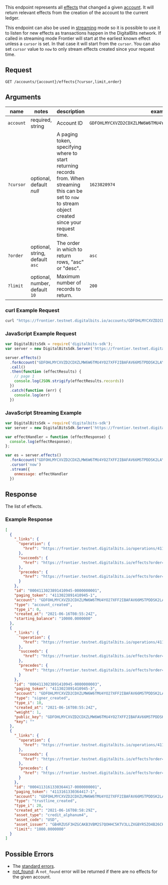 This endpoint represents all [effects](https://developers.digitalbits.io/reference/go/services/frontier/internal/docs/reference/resources/effect) that changed a given
[account](https://developers.digitalbits.io/reference/go/services/frontier/internal/docs/reference/resources/account). It will return relevant effects from the creation of the
account to the current ledger.

This endpoint can also be used in [streaming](https://developers.digitalbits.io/reference/go/services/frontier/internal/docs/reference/streaming) mode so it is possible to use it to
listen for new effects as transactions happen in the DigitalBits network.
If called in streaming mode Frontier will start at the earliest known effect unless a `cursor` is
set. In that case it will start from the `cursor`. You can also set `cursor` value to `now` to only
stream effects created since your request time.

## Request

```
GET /accounts/{account}/effects{?cursor,limit,order}
```

## Arguments

| name | notes | description | example |
| ---- | ----- | ----------- | ------- |
| `account` | required, string | Account ID | `GDFOHLMYCXVZD2CDXZLMW6W6TMU4YO27XFF2IBAFAV66MSTPDDSK2LAY` |
| `?cursor` | optional, default _null_ | A paging token, specifying where to start returning records from. When streaming this can be set to `now` to stream object created since your request time. | `1623820974` |
| `?order`  | optional, string, default `asc` | The order in which to return rows, "asc" or "desc". | `asc` |
| `?limit`  | optional, number, default `10` | Maximum number of records to return. | `200` |

### curl Example Request

```sh
curl "https://frontier.testnet.digitalbits.io/accounts/GDFOHLMYCXVZD2CDXZLMW6W6TMU4YO27XFF2IBAFAV66MSTPDDSK2LAY/effects?limit=1"
```

### JavaScript Example Request

```javascript
var DigitalBitsSdk = require('digitalbits-sdk');
var server = new DigitalBitsSdk.Server('https://frontier.testnet.digitalbits.io');

server.effects()
  .forAccount("GDFOHLMYCXVZD2CDXZLMW6W6TMU4YO27XFF2IBAFAV66MSTPDDSK2LAY")
  .call()
  .then(function (effectResults) {
    // page 1
    console.log(JSON.strigify(effectResults.records))
  })
  .catch(function (err) {
    console.log(err)
  })
```

### JavaScript Streaming Example

```javascript
var DigitalBitsSdk = require('digitalbits-sdk')
var server = new DigitalBitsSdk.Server('https://frontier.testnet.digitalbits.io');

var effectHandler = function (effectResponse) {
  console.log(effectResponse);
};

var es = server.effects()
  .forAccount("GDFOHLMYCXVZD2CDXZLMW6W6TMU4YO27XFF2IBAFAV66MSTPDDSK2LAY")
  .cursor('now')
  .stream({
    onmessage: effectHandler
  })
```

## Response

The list of effects.

### Example Response

```json
[
  {
    "_links": {
      "operation": {
        "href": "https://frontier.testnet.digitalbits.io/operations/4113023891410945"
      },
      "succeeds": {
        "href": "https://frontier.testnet.digitalbits.io/effects?order=desc&cursor=4113023891410945-1"
      },
      "precedes": {
        "href": "https://frontier.testnet.digitalbits.io/effects?order=asc&cursor=4113023891410945-1"
      }
    },
    "id": "0004113023891410945-0000000001",
    "paging_token": "4113023891410945-1",
    "account": "GDFOHLMYCXVZD2CDXZLMW6W6TMU4YO27XFF2IBAFAV66MSTPDDSK2LAY",
    "type": "account_created",
    "type_i": 0,
    "created_at": "2021-06-16T08:55:24Z",
    "starting_balance": "10000.0000000"
  },
  {
    "_links": {
      "operation": {
        "href": "https://frontier.testnet.digitalbits.io/operations/4113023891410945"
      },
      "succeeds": {
        "href": "https://frontier.testnet.digitalbits.io/effects?order=desc&cursor=4113023891410945-3"
      },
      "precedes": {
        "href": "https://frontier.testnet.digitalbits.io/effects?order=asc&cursor=4113023891410945-3"
      }
    },
    "id": "0004113023891410945-0000000003",
    "paging_token": "4113023891410945-3",
    "account": "GDFOHLMYCXVZD2CDXZLMW6W6TMU4YO27XFF2IBAFAV66MSTPDDSK2LAY",
    "type": "signer_created",
    "type_i": 10,
    "created_at": "2021-06-16T08:55:24Z",
    "weight": 1,
    "public_key": "GDFOHLMYCXVZD2CDXZLMW6W6TMU4YO27XFF2IBAFAV66MSTPDDSK2LAY",
    "key": ""
  },
  {
    "_links": {
      "operation": {
        "href": "https://frontier.testnet.digitalbits.io/operations/4113161330364417"
      },
      "succeeds": {
        "href": "https://frontier.testnet.digitalbits.io/effects?order=desc&cursor=4113161330364417-1"
      },
      "precedes": {
        "href": "https://frontier.testnet.digitalbits.io/effects?order=asc&cursor=4113161330364417-1"
      }
    },
    "id": "0004113161330364417-0000000001",
    "paging_token": "4113161330364417-1",
    "account": "GDFOHLMYCXVZD2CDXZLMW6W6TMU4YO27XFF2IBAFAV66MSTPDDSK2LAY",
    "type": "trustline_created",
    "type_i": 20,
    "created_at": "2021-06-16T08:58:29Z",
    "asset_type": "credit_alphanum4",
    "asset_code": "USD",
    "asset_issuer": "GB4RZUSF3HZGCAKB3VBM2S7QOHHC5KTV3LLZXGBYR5ZO4B26CKHFZTSZ",
    "limit": "1000.0000000"
  }
]

```

## Possible Errors

- The [standard errors](https://developers.digitalbits.io/reference/go/services/frontier/internal/docs/reference/errors#standard-errors).
- [not_found](https://developers.digitalbits.io/reference/go/services/frontier/internal/docs/reference/errors/not-found): A `not_found` error will be returned if there are no effects for the given account.
